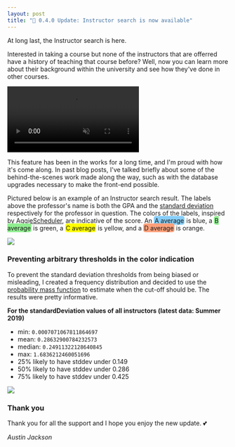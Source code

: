 ```yaml
---
layout: post
title: "🎉 0.4.0 Update: Instructor search is now available"
---
```


At long last, the Instructor search is here.

Interested in taking a course but none of the instructors that are offerred have a history of teaching that course before? Well, now you can learn more about their background within the university and see how they've done in other courses.

<video autoplay loop muted playsinline>
    <source src="{{ site.baseurl }}/assets/2020-01-13.webm" type="video/webm">
    <source src="{{ site.baseurl }}/assets/2020-01-13.mp4" type="video/mp4">
    Your browser does not support HTML5 video.
</video>

This feature has been in the works for a long time, and I'm proud with how it's come along. In past blog posts, I've talked briefly about some of the behind-the-scenes work made along the way, such as with the database upgrades necessary to make the front-end possible.

<style>
    span.gr {
        border-radius: 0.3rem;
        padding: 0.1rem;
    }
</style>

Pictured below is an example of an Instructor search result. The labels above the professor's name is both the GPA and the [standard deviation](https://en.wikipedia.org/wiki/Standard_deviation) respectively for the professor in question. The colors of the labels, inspired by [AggieScheduler](https://aggiescheduler.com/), are indicative of the score. An <span class="gr" style='background:lightskyblue;'>A average</span> is blue, a <span class="gr" style='background:lightgreen;'>B average</span> is green, a <span class="gr" style='background:yellow;'>C average</span> is yellow, and a <span class="gr" style='background:lightsalmon;'>D average</span> is orange.

<img src="{{ site.baseurl }}/assets/2020-01-13.png">

### Preventing arbitrary thresholds in the color indication

To prevent the standard deviation thresholds from being biased or misleading, I created a frequency distribution and decided to use the [probability mass function](https://en.wikipedia.org/wiki/Probability_mass_function) to estimate when the cut-off should be. The results were pretty informative.

**For the standardDeviation values of all instructors (latest data: Summer 2019)**
- min: `0.0007071067811864697`
- mean: `0.28632900784232573`
- median: `0.24911322128640845`
- max: `1.6836212460051696`
- 25% likely to have stddev under 0.149
- 50% likely to have stddev under 0.286
- 75% likely to have stddev under 0.425

<img src="{{ site.baseurl }}/assets/2020-01-13.svg">

### Thank you

Thank you for all the support and I hope you enjoy the new update. 💕

*Austin Jackson*
